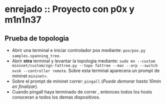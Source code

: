 # enrejado :: Proyecto con p0x y m1n1n37

## Prueba de topologia

* Abrir una terminal e iniciar controlador pox mediante: `pox/pox.py samples.spanning_tree`.
* Abrir __otra__ terminal y levantar la topologia mediante: `sudo mn --custom mininet/custom/zgn-fattree.py --topo fattree --mac --arp --switch ovsk --controller remote`. Sobre esta terminal aparecera un prompt de mininet `mininet>`.
* Sobre el prompt de mininet correr: `pingall` (_Puede demorar hasta 10min en finalizar_).
* Cuando pingall haya terminado de correr , entonces todos los hosts conoceran a todos los demas dispositivos.
